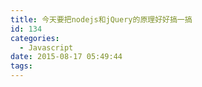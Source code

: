 ```yaml
---
title: 今天要把nodejs和jQuery的原理好好搞一搞
id: 134
categories:
  - Javascript
date: 2015-08-17 05:49:44
tags:
---
```

